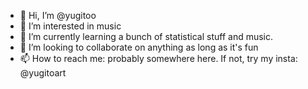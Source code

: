 - 👋 Hi, I’m @yugitoo
- 👀 I’m interested in music
- 🌱 I’m currently learning a bunch of statistical stuff and music.
- 💞️ I’m looking to collaborate on anything as long as it's fun
- 📫 How to reach me: probably somewhere here. If not, try my insta: @yugitoart

<!---
yugitoo/yugitoo is a ✨ special ✨ repository because its `README.md` (this file) appears on your GitHub profile.
You can click the Preview link to take a look at your changes.
--->
